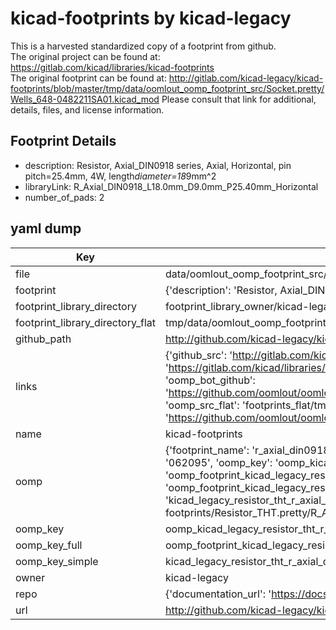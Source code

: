 # kicad-footprints by kicad-legacy  
This is a harvested standardized copy of a footprint from github.  
The original project can be found at:  
https://gitlab.com/kicad/libraries/kicad-footprints  
The original footprint can be found at:
http://gitlab.com/kicad-legacy/kicad-footprints/blob/master/tmp/data/oomlout_oomp_footprint_src/Socket.pretty/Wells_648-0482211SA01.kicad_mod
Please consult that link for additional, details, files, and license information.  
## Footprint Details
* description: Resistor, Axial_DIN0918 series, Axial, Horizontal, pin pitch=25.4mm, 4W, length*diameter=18*9mm^2  
* libraryLink: R_Axial_DIN0918_L18.0mm_D9.0mm_P25.40mm_Horizontal  
* number_of_pads: 2  
## yaml dump  
| Key | Value |  
| --- | --- |  
| file | data/oomlout_oomp_footprint_src/kicad-footprints/Resistor_THT.pretty/R_Axial_DIN0918_L18.0mm_D9.0mm_P25.40mm_Horizontal.kicad_mod |  
| footprint | {'description': 'Resistor, Axial_DIN0918 series, Axial, Horizontal, pin pitch=25.4mm, 4W, length*diameter=18*9mm^2', 'libraryLink': 'R_Axial_DIN0918_L18.0mm_D9.0mm_P25.40mm_Horizontal', 'number_of_pads': 2} |  
| footprint_library_directory | footprint_library_owner/kicad-legacy_kicad-footprints |  
| footprint_library_directory_flat | tmp/data/oomlout_oomp_footprint_src/footprints_flat/kicad_legacy_resistor_tht_r_axial_din0918_l18_0mm_d9_0mm_p25_40mm_horizontal/working |  
| github_path | http://github.com/kicad-legacy/kicad-footprints/blob/master/tmp/data/oomlout_oomp_footprint_src/Resistor_THT.pretty/R_Axial_DIN0918_L18.0mm_D9.0mm_P25.40mm_Horizontal.kicad_mod |  
| links | {'github_src': 'http://gitlab.com/kicad-legacy/kicad-footprints/blob/master/tmp/data/oomlout_oomp_footprint_src/Socket.pretty/Wells_648-0482211SA01.kicad_mod', 'github_src_repo': 'https://gitlab.com/kicad/libraries/kicad-footprints', 'oomp_bot': 'tmp/data/oomlout_oomp_footprint_src/footprints/kicad_legacy_resistor_tht_r_axial_din0918_l18_0mm_d9_0mm_p25_40mm_horizontal/working', 'oomp_bot_github': 'https://github.com/oomlout/oomlout_oomp_footprint_bot/tree/main/tmp/data/oomlout_oomp_footprint_src/footprints/kicad_legacy_resistor_tht_r_axial_din0918_l18_0mm_d9_0mm_p25_40mm_horizontal/working', 'oomp_src_flat': 'footprints_flat/tmp/data/oomlout_oomp_footprint_src/footprints_flat/kicad_legacy_resistor_tht_r_axial_din0918_l18_0mm_d9_0mm_p25_40mm_horizontal/working', 'oomp_src_flat_github': 'https://github.com/oomlout/oomlout_oomp_footprint_src/tree/main/tmp/data/oomlout_oomp_footprint_src/footprints_flat/kicad_legacy_resistor_tht_r_axial_din0918_l18_0mm_d9_0mm_p25_40mm_horizontal/working'} |  
| name | kicad-footprints |  
| oomp | {'footprint_name': 'r_axial_din0918_l18_0mm_d9_0mm_p25_40mm_horizontal', 'library_name': 'resistor_tht', 'md5': '0620953406d6dd9eca2d4d276ab9bd8e', 'md5_10': '0620953406', 'md5_5': '06209', 'md5_6': '062095', 'oomp_key': 'oomp_kicad_legacy_resistor_tht_r_axial_din0918_l18_0mm_d9_0mm_p25_40mm_horizontal', 'oomp_key_extra': 'oomp_footprint_kicad_legacy_resistor_tht_r_axial_din0918_l18_0mm_d9_0mm_p25_40mm_horizontal', 'oomp_key_full': 'oomp_footprint_kicad_legacy_resistor_tht_r_axial_din0918_l18_0mm_d9_0mm_p25_40mm_horizontal_062095', 'oomp_key_simple': 'kicad_legacy_resistor_tht_r_axial_din0918_l18_0mm_d9_0mm_p25_40mm_horizontal', 'original_filename': 'data/oomlout_oomp_footprint_src/kicad-footprints/Resistor_THT.pretty/R_Axial_DIN0918_L18.0mm_D9.0mm_P25.40mm_Horizontal.kicad_mod', 'owner_name': 'kicad_legacy'} |  
| oomp_key | oomp_kicad_legacy_resistor_tht_r_axial_din0918_l18_0mm_d9_0mm_p25_40mm_horizontal |  
| oomp_key_full | oomp_footprint_kicad_legacy_resistor_tht_r_axial_din0918_l18_0mm_d9_0mm_p25_40mm_horizontal |  
| oomp_key_simple | kicad_legacy_resistor_tht_r_axial_din0918_l18_0mm_d9_0mm_p25_40mm_horizontal |  
| owner | kicad-legacy |  
| repo | {'documentation_url': 'https://docs.github.com/rest/repos/repos#get-a-repository', 'message': 'Not Found'} |  
| url | http://github.com/kicad-legacy/kicad-footprints |  


